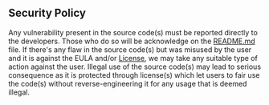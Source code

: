 ## Security Policy
Any vulnerability present in the source code(s) must be reported directly to the developers. Those who do so will be acknowledge on the [README.md](https://github.com/yewshanooi/ava/blob/main/README.md) file. If there's any flaw in the source code(s) but was misused by the user and it is against the EULA and/or [License](https://github.com/yewshanooi/ava/blob/main/LICENSE), we may take any suitable type of action against the user. Illegal use of the source code(s) may lead to serious consequence as it is protected through license(s) which let users to fair use the code(s) without reverse-engineering it for any usage that is deemed illegal.